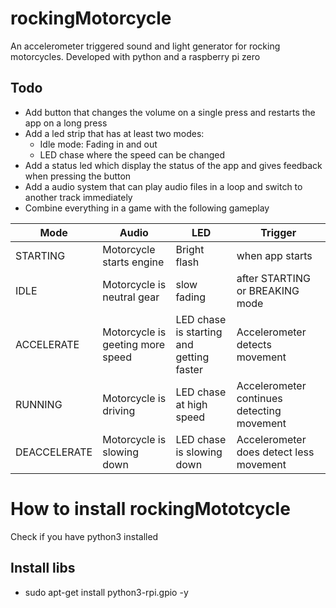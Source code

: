 # rockingMotorcycle
An accelerometer triggered sound and light generator for rocking motorcycles. Developed with python and a raspberry pi zero

## Todo

- Add button that changes the volume on a single press and restarts the app on a long press
- Add a led strip that has at least two modes:
  - Idle mode: Fading in and out 
  - LED chase where the speed can be changed
- Add a status led which display the status of the app and gives feedback when pressing the button
- Add a audio system that can play audio files in a loop and switch to another track immediately
- Combine everything in a game with the following gameplay


| Mode  | Audio |  LED | Trigger |
| ------------- | ------------- | ------------- | ------------- |
| STARTING  | Motorcycle starts engine  |  Bright flash |  when app starts |
| IDLE  | Motorcycle is neutral gear  | slow fading | after STARTING or BREAKING mode| 
| ACCELERATE| Motorcycle is geeting more speed | LED chase is starting  and getting faster |Accelerometer detects movement | 
| RUNNING | Motorcycle is driving | LED chase at high speed | Accelerometer continues detecting movement |
| DEACCELERATE | Motorcycle is slowing down | LED chase is slowing down | Accelerometer does detect less movement |

# How to install rockingMototcycle
Check if you have python3 installed
## Install libs
- sudo apt-get install python3-rpi.gpio -y
